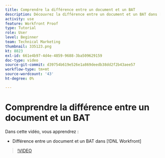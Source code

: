 ```yaml
---
title: Comprendre la différence entre un document et un BAT
description: Découvrez la différence entre un document et un BAT dans [!DNL  Workfront].
activity: use
feature: Workfront Proof
type: Tutorial
role: User
level: Beginner
team: Technical Marketing
thumbnail: 335123.png
kt: 8823
exl-id: 661e4b97-4d4e-4859-9688-3ba509629159
doc-type: video
source-git-commit: d39754b619e526e1a869deedb38dd2f2b43aee57
workflow-type: tm+mt
source-wordcount: '43'
ht-degree: 0%

---
```


# Comprendre la différence entre un document et un BAT

Dans cette vidéo, vous apprendrez :

* Différence entre un document et un BAT dans [!DNL Workfront]

>[!VIDEO](https://video.tv.adobe.com/v/335123/?quality=12)
